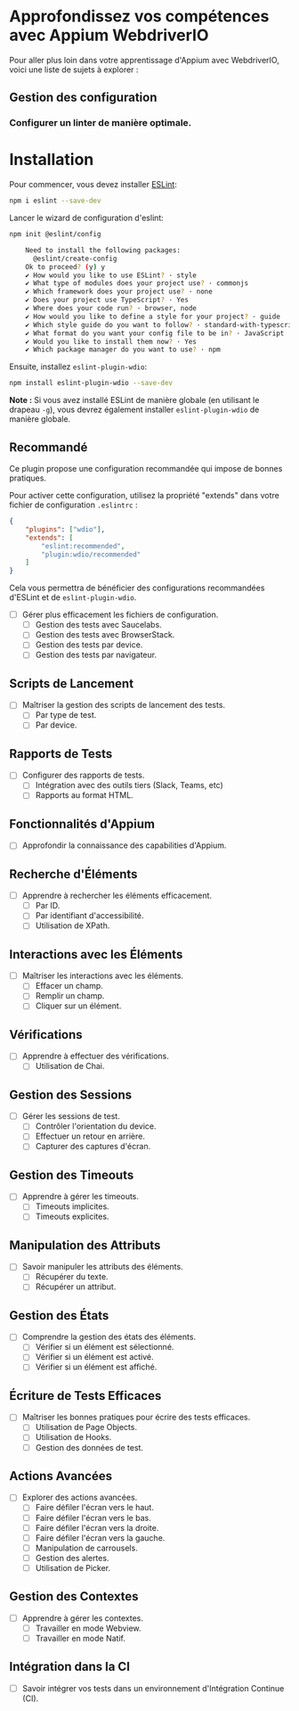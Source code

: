 
# Approfondissez vos compétences avec Appium WebdriverIO

Pour aller plus loin dans votre apprentissage d'Appium avec WebdriverIO, voici une liste de sujets à explorer :

## Gestion des configuration

### Configurer un linter de manière optimale.

# Installation

Pour commencer, vous devez installer [ESLint](https://eslint.org/):

```bash
npm i eslint --save-dev
```
Lancer le wizard de configuration d'eslint:

```bash
npm init @eslint/config

    Need to install the following packages:
      @eslint/create-config
    Ok to proceed? (y) y
    ✔ How would you like to use ESLint? · style
    ✔ What type of modules does your project use? · commonjs
    ✔ Which framework does your project use? · none
    ✔ Does your project use TypeScript? · Yes
    ✔ Where does your code run? · browser, node
    ✔ How would you like to define a style for your project? · guide
    ✔ Which style guide do you want to follow? · standard-with-typescript
    ✔ What format do you want your config file to be in? · JavaScript
    ✔ Would you like to install them now? · Yes
    ✔ Which package manager do you want to use? · npm
```

Ensuite, installez `eslint-plugin-wdio`:

```bash
npm install eslint-plugin-wdio --save-dev
```

**Note :** Si vous avez installé ESLint de manière globale (en utilisant le drapeau `-g`), vous devrez également installer `eslint-plugin-wdio` de manière globale.

## Recommandé

Ce plugin propose une configuration recommandée qui impose de bonnes pratiques.

Pour activer cette configuration, utilisez la propriété "extends" dans votre fichier de configuration `.eslintrc` :

```json
{
    "plugins": ["wdio"],
    "extends": [
        "eslint:recommended",
        "plugin:wdio/recommended"
    ]
}
```

Cela vous permettra de bénéficier des configurations recommandées d'ESLint et de `eslint-plugin-wdio`.

- [ ] Gérer plus efficacement les fichiers de configuration.
    - [ ] Gestion des tests avec Saucelabs.
    - [ ] Gestion des tests avec BrowserStack.
    - [ ] Gestion des tests par device.
    - [ ] Gestion des tests par navigateur.

## Scripts de Lancement
- [ ] Maîtriser la gestion des scripts de lancement des tests.
    - [ ] Par type de test.
    - [ ] Par device.

## Rapports de Tests
- [ ] Configurer des rapports de tests.
    - [ ] Intégration avec des outils tiers (Slack, Teams, etc)
    - [ ] Rapports au format HTML.

## Fonctionnalités d'Appium
- [ ] Approfondir la connaissance des capabilities d'Appium.

## Recherche d'Éléments
- [ ] Apprendre à rechercher les éléments efficacement.
    - [ ] Par ID.
    - [ ] Par identifiant d'accessibilité.
    - [ ] Utilisation de XPath.

## Interactions avec les Éléments
- [ ] Maîtriser les interactions avec les éléments.
    - [ ] Effacer un champ.
    - [ ] Remplir un champ.
    - [ ] Cliquer sur un élément.

## Vérifications
- [ ] Apprendre à effectuer des vérifications.
    - [ ] Utilisation de Chai.

## Gestion des Sessions
- [ ] Gérer les sessions de test.
    - [ ] Contrôler l'orientation du device.
    - [ ] Effectuer un retour en arrière.
    - [ ] Capturer des captures d'écran.

## Gestion des Timeouts
- [ ] Apprendre à gérer les timeouts.
    - [ ] Timeouts implicites.
    - [ ] Timeouts explicites.

## Manipulation des Attributs
- [ ] Savoir manipuler les attributs des éléments.
    - [ ] Récupérer du texte.
    - [ ] Récupérer un attribut.

## Gestion des États
- [ ] Comprendre la gestion des états des éléments.
    - [ ] Vérifier si un élément est sélectionné.
    - [ ] Vérifier si un élément est activé.
    - [ ] Vérifier si un élément est affiché.

## Écriture de Tests Efficaces
- [ ] Maîtriser les bonnes pratiques pour écrire des tests efficaces.
    - [ ] Utilisation de Page Objects.
    - [ ] Utilisation de Hooks.
    - [ ] Gestion des données de test.

## Actions Avancées
- [ ] Explorer des actions avancées.
    - [ ] Faire défiler l'écran vers le haut.
    - [ ] Faire défiler l'écran vers le bas.
    - [ ] Faire défiler l'écran vers la droite.
    - [ ] Faire défiler l'écran vers la gauche.
    - [ ] Manipulation de carrousels.
    - [ ] Gestion des alertes.
    - [ ] Utilisation de Picker.

## Gestion des Contextes
- [ ] Apprendre à gérer les contextes.
    - [ ] Travailler en mode Webview.
    - [ ] Travailler en mode Natif.

## Intégration dans la CI
- [ ] Savoir intégrer vos tests dans un environnement d'Intégration Continue (CI).

